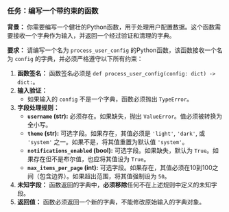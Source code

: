 ### 任务：编写一个带约束的函数

**背景：**
你需要编写一个健壮的Python函数，用于处理用户配置数据。这个函数需要接收一个字典作为输入，并返回一个经过验证和清理的字典。

**要求：**
请编写一个名为 `process_user_config` 的Python函数，该函数接收一个名为 `config` 的字典，并必须严格遵守以下所有约束：

1.  **函数签名：** 函数签名必须是 `def process_user_config(config: dict) -> dict:`。
2.  **输入验证：**
    *   如果输入的 `config` 不是一个字典，函数必须抛出 `TypeError`。
3.  **字段处理规则：**
    *   **`username` (str):** 必须存在。如果缺失，抛出 `ValueError`。值必须被转换为全小写。
    *   **`theme` (str):** 可选字段。如果存在，其值必须是 `'light'`, `'dark'`, 或 `'system'` 之一。如果不是，将其值重置为默认值 `'system'`。
    *   **`notifications_enabled` (bool):** 可选字段。如果缺失，默认为 `True`。如果存在但不是布尔值，也应将其值设为 `True`。
    *   **`max_items_per_page` (int):** 可选字段。如果存在，其值必须在10到100之间（包含边界）。如果超出范围，将其值强制设为 `50`。
4.  **未知字段：** 函数返回的字典中，**必须移除**任何不在上述规则中定义的未知字段。
5.  **返回值：** 函数必须返回一个新的字典，不能修改原始输入的字典对象。